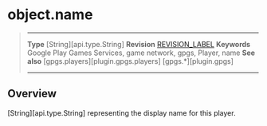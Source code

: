 # object.name

> --------------------- ------------------------------------------------------------------------------------------
> __Type__              [String][api.type.String]
> __Revision__          [REVISION_LABEL](REVISION_URL)
> __Keywords__          Google Play Games Services, game network, gpgs, Player, name
> __See also__          [gpgs.players][plugin.gpgs.players]
>                       [gpgs.*][plugin.gpgs]
> --------------------- ------------------------------------------------------------------------------------------

## Overview

[String][api.type.String] representing the display name for this player.